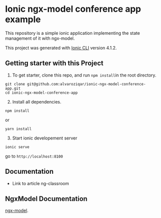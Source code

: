 # Ionic ngx-model conference app example

This repository is a simple ionic application implementing the state management of it with ngx-model.

This project was generated with [Ionic CLI](https://github.com/ionic-team/ionic-cli) version 4.1.2.

## Getting starter with this Project

1. To get starter, clone this repo, and run `npm install`in the root directory.

  ```
  git clone git@github.com:alvaroziqar/ionic-ngx-model-conference-app.git
  cd ionic-ngx-model-conference-app
  ```

2. Install all dependencies.
  
  ```
  npm install
  ```

  or

  ```
  yarn install
  ```

3. Start ionic developement server

  ```
  ionic serve
  ```

  go to `http://localhost:8100`


## Documentation

- Link to article ng-classroom 

## NgxModel Documentation

[ngx-model](https://github.com/tomastrajan/ngx-model).